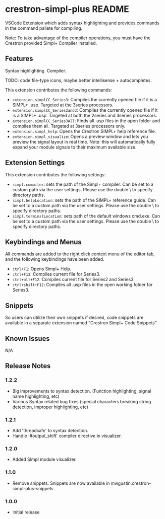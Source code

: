# crestron-simpl-plus README

VSCode Extension which adds syntax highlighting and provides commands in the command pallete for compiling.

Note: To take advantage of the compiler operations, you must have the Crestron provided Simpl+ Compiler installed.

## Features

Syntax highlighting. Compiler.

TODO: code file-type icons, maybe better intellisense + autocompletes.

This extension contributes the following commands:

* `extension.simplCC_Series3`: Compiles the currently opened file if it is a SIMPL+ .usp. Targeted at the 3series processors.
* `extension.simplCC_Series2and3`: Compiles the currently opened file if it is a SIMPL+ .usp. Targeted at both the 2series and 3series processors.
* `extension.simplCC_Series3All`: Finds all .usp files in the open folder and compiles them all. Targeted at 3series processors only.
* `extension.simpl_help`: Opens the Crestron SIMPL+ help reference file.
* `extension.simpl_visualize`: Opens a preview window and lets you preview the signal layout in real time. Note: this will automatically fully expand your module signals to their maximum available size.

## Extension Settings

This extension contributes the following settings:

* `simpl.compiler`: sets the path of the Simpl+ compiler. Can be set to a custom path via the user settings. Please use the double \ to specify directory paths.
* `simpl.helpLocation`: sets the path of the SIMPL+ reference guide. Can be set to a custom path via the user settings. Please use the double \ to specify directory paths.
* `simpl.terminalLocation`: sets path of the default windows cmd.exe. Can be set to a custom path via the user settings. Please use the double \ to specify directory paths. 

## Keybindings and Menus

All commands are added to the right click context menu of the editor tab, and the following keybindings have been added.

* `ctrl+F1`: Opens Simpl+ Help.
* `ctrl+F12`: Compiles current file for Series3.
* `ctrl+alt+F12`: Compiles current file for Series2 and Series3
* `ctrl+shift+F12`: Compiles all .usp files in the open working folder for Series3.

## Snippets

So users can utilize their own snippets if desired, code snippets are available in a separate extension named "Crestron Simpl+ Code Snippets".

## Known Issues

N/A

## Release Notes

### 1.2.2

- Big improvements to syntax detection. (Function highlighting, signal name highlighting, etc)
- Various Syntax related bug fixes (special characters breaking string detection, improper highlighting, etc)


### 1.2.1

- Add 'threadsafe' to syntax detection.
- Handle '#output_shift' compiler directive in visualizer.

### 1.2.0

- Added Simpl module visualizer.

### 1.1.0

- Remove snippets. Snippets are now available in mwgustin.crestron-simpl-plus-snippets

### 1.0.0

- Initial release
